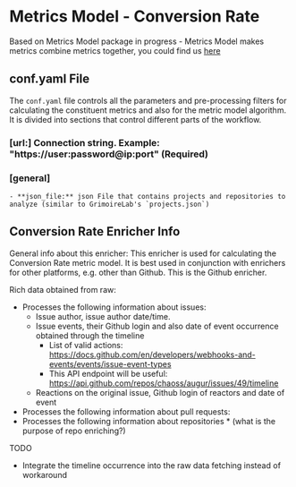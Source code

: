 # Metrics Model - Conversion Rate
Based on Metrics Model package in progress - Metrics Model makes metrics combine metrics together, you could find us [here](https://github.com/chaoss/wg-metrics-models) 

## conf.yaml File

The `conf.yaml` file controls all the parameters and pre-processing filters for calculating the constituent metrics and also for the metric model algorithm. It is divided into sections that control different parts of the workflow. 

### [url:] Connection string. Example: "https://user:password@ip:port" (Required)

### [general]

    - **json_file:** json File that contains projects and repositories to analyze (similar to GrimoireLab's `projects.json`)
    


## Conversion Rate Enricher Info
General info about this enricher: 
This enricher is used for calculating the Conversion Rate metric model. It is best used in conjunction with enrichers for other platforms, e.g. other than Github. This is the Github enricher. 

Rich data obtained from raw:
- Processes the following information about issues: 
    - Issue author, issue author date/time.
    - Issue events, their Github login and also date of event occurrence obtained through the timeline
        - List of valid actions: https://docs.github.com/en/developers/webhooks-and-events/events/issue-event-types
        - This API endpoint will be useful: https://api.github.com/repos/chaoss/augur/issues/49/timeline
    - Reactions on the original issue, Github login of reactors and date of event
- Processes the following information about pull requests:
- Processes the following information about repositories * (what is the purpose of repo enriching?)


TODO
- Integrate the timeline occurrence into the raw data fetching instead of workaround
